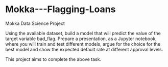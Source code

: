 # Mokka---Flagging-Loans
Mokka Data Science Project

Using the available dataset, build a model that will predict the value of the target variable bad_flag. Prepare a presentation, as a Jupyter notebook, where you will train and test different models, argue for the choice for the best model and show the expected default rate at different approval levels.

This project aims to complete the above task. 
